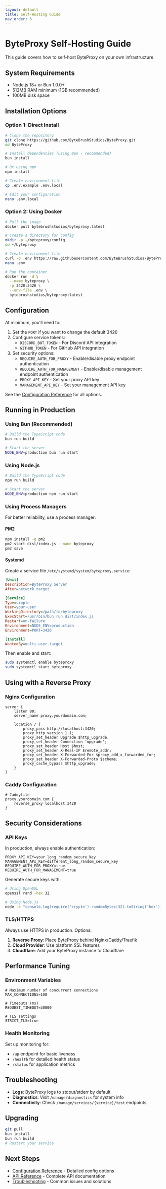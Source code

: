 ```yaml
---
layout: default
title: Self-Hosting Guide
nav_order: 3
---
```


# ByteProxy Self-Hosting Guide

This guide covers how to self-host ByteProxy on your own infrastructure.

## System Requirements

- Node.js 18+ or Bun 1.0.0+
- 512MB RAM minimum (1GB recommended)
- 100MB disk space

## Installation Options

### Option 1: Direct Install

```bash
# Clone the repository
git clone https://github.com/ByteBrushStudios/ByteProxy.git
cd ByteProxy

# Install dependencies (using Bun - recommended)
bun install

# Or using npm
npm install

# Create environment file
cp .env.example .env.local

# Edit your configuration
nano .env.local
```

### Option 2: Using Docker

```bash
# Pull the image
docker pull bytebrushstudios/byteproxy:latest

# Create a directory for config
mkdir -p ~/byteproxy/config
cd ~/byteproxy

# Create environment file
curl -o .env https://raw.githubusercontent.com/ByteBrushStudios/ByteProxy/main/.env.example
nano .env

# Run the container
docker run -d \
  --name byteproxy \
  -p 3420:3420 \
  --env-file .env \
  bytebrushstudios/byteproxy:latest
```

## Configuration

At minimum, you'll need to:

1. Set the `PORT` if you want to change the default 3420
2. Configure service tokens:
   - `DISCORD_BOT_TOKEN` - For Discord API integration
   - `GITHUB_TOKEN` - For GitHub API integration
3. Set security options:
   - `REQUIRE_AUTH_FOR_PROXY` - Enable/disable proxy endpoint authentication
   - `REQUIRE_AUTH_FOR_MANAGEMENT` - Enable/disable management endpoint authentication
   - `PROXY_API_KEY` - Set your proxy API key
   - `MANAGEMENT_API_KEY` - Set your management API key

See the [Configuration Reference](config.md) for all options.

## Running in Production

### Using Bun (Recommended)

```bash
# Build the TypeScript code
bun run build

# Start the server
NODE_ENV=production bun run start
```

### Using Node.js

```bash
# Build the TypeScript code
npm run build

# Start the server
NODE_ENV=production npm run start
```

### Using Process Managers

For better reliability, use a process manager:

#### PM2

```bash
npm install -g pm2
pm2 start dist/index.js --name byteproxy
pm2 save
```

#### Systemd

Create a service file `/etc/systemd/system/byteproxy.service`:

```ini
[Unit]
Description=ByteProxy Server
After=network.target

[Service]
Type=simple
User=your-user
WorkingDirectory=/path/to/byteproxy
ExecStart=/usr/bin/bun run dist/index.js
Restart=on-failure
Environment=NODE_ENV=production
Environment=PORT=3420

[Install]
WantedBy=multi-user.target
```

Then enable and start:

```bash
sudo systemctl enable byteproxy
sudo systemctl start byteproxy
```

## Using with a Reverse Proxy

### Nginx Configuration

```nginx
server {
    listen 80;
    server_name proxy.yourdomain.com;

    location / {
        proxy_pass http://localhost:3420;
        proxy_http_version 1.1;
        proxy_set_header Upgrade $http_upgrade;
        proxy_set_header Connection 'upgrade';
        proxy_set_header Host $host;
        proxy_set_header X-Real-IP $remote_addr;
        proxy_set_header X-Forwarded-For $proxy_add_x_forwarded_for;
        proxy_set_header X-Forwarded-Proto $scheme;
        proxy_cache_bypass $http_upgrade;
    }
}
```

### Caddy Configuration

```
# Caddyfile
proxy.yourdomain.com {
    reverse_proxy localhost:3420
}
```

## Security Considerations

### API Keys

In production, always enable authentication:

```
PROXY_API_KEY=your_long_random_secure_key
MANAGEMENT_API_KEY=different_long_random_secure_key
REQUIRE_AUTH_FOR_PROXY=true
REQUIRE_AUTH_FOR_MANAGEMENT=true
```

Generate secure keys with:
```bash
# Using OpenSSL
openssl rand -hex 32

# Using Node.js
node -e "console.log(require('crypto').randomBytes(32).toString('hex'))"
```

### TLS/HTTPS

Always use HTTPS in production. Options:

1. **Reverse Proxy**: Place ByteProxy behind Nginx/Caddy/Traefik
2. **Cloud Provider**: Use platform SSL features
3. **Cloudflare**: Add your ByteProxy instance to Cloudflare

## Performance Tuning

### Environment Variables

```
# Maximum number of concurrent connections
MAX_CONNECTIONS=100

# Timeouts (ms)
REQUEST_TIMEOUT=30000

# TLS settings
STRICT_TLS=true
```

### Health Monitoring

Set up monitoring for:
- `/up` endpoint for basic liveness
- `/health` for detailed health status
- `/status` for application metrics

## Troubleshooting

- **Logs**: ByteProxy logs to stdout/stderr by default
- **Diagnostics**: Visit `/manage/diagnostics` for system info
- **Connectivity**: Check `/manage/services/{service}/test` endpoints

## Upgrading

```bash
git pull
bun install
bun run build
# Restart your service
```

## Next Steps

- [Configuration Reference](config.md) - Detailed config options
- [API Reference](api.md) - Complete API documentation
- [Troubleshooting](troubleshooting.md) - Common issues and solutions
